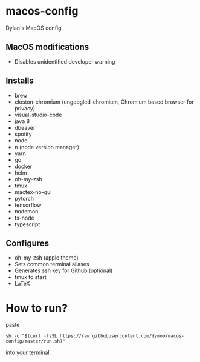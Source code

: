# macos-config
Dylan's MacOS config.

## MacOS modifications
* Disables unidentified developer warning

## Installs
* brew
* eloston-chromium (ungoogled-chromium, Chromium based browser for privacy)
* visual-studio-code
* java 8
* dbeaver
* spotify
* node
* n (node version manager)
* yarn
* go
* docker
* helm
* oh-my-zsh
* tmux
* mactex-no-gui
* pytorch
* tensorflow
* nodemon
* ts-node
* typescript

## Configures
* oh-my-zsh (apple theme)
* Sets common terminal aliases
* Generates ssh key for Github (optional)
* tmux to start
* LaTeX

# How to run?
paste

`sh -c "$(curl -fsSL https://raw.githubusercontent.com/dymoo/macos-config/master/run.sh)"`

into your terminal.